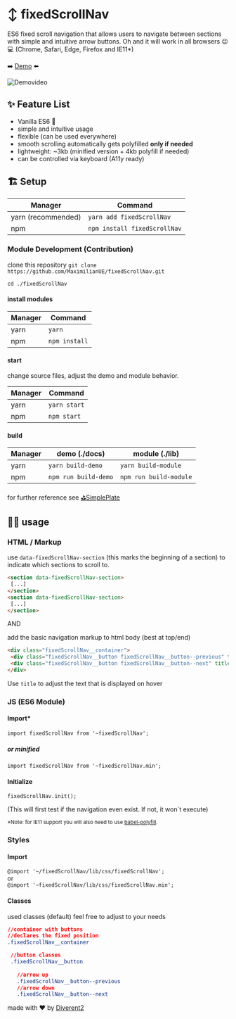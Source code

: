 # ↕️ fixedScrollNav

ES6 fixed scroll navigation that allows users to navigate between sections with simple and intuitive arrow buttons.
Oh and it will work in all browsers 😉💻
(Chrome, Safari, Edge, Firefox and IE11*)

➡️ [Demo](https://maximilianue.github.io/fixedScrollNav/) ⬅️

![Demovideo](https://imgur.com/32LQQr4.gif)

## ✨ Feature List

* Vanilla ES6 🍦
* simple and intuitive usage
* flexible (can be used everywhere)
* smooth scrolling automatically gets polyfilled **only if needed**
* lightweight: ~3kb (minified version + 4kb polyfill if needed)
* can be controlled via keyboard (A11y ready)

## 🏗️ Setup

Manager | Command
--- | ---
yarn (recommended) | `yarn add fixedScrollNav`
npm | `npm install fixedScrollNav`

### Module Development (Contribution)

clone this repository `git clone https://github.com/MaximilianUE/fixedScrollNav.git`

`cd ./fixedScrollNav`

#### install modules

Manager | Command
--- | ---
yarn | `yarn`
npm | `npm install`

#### start

change source files, adjust the demo and module behavior. 

Manager | Command
--- | ---
yarn | `yarn start`
npm | `npm start`

#### build

Manager | demo (./docs) | module (./lib)
--- | --- | ---
yarn | `yarn build-demo` | `yarn build-module`
npm | `npm run build-demo` | `npm run build-module`

for further reference see [⛳SimplePlate](https://github.com/MaximilianUE/SimplePlate)

## 👩‍💻 usage

### HTML / Markup

use `data-fixedScrollNav-section` (this marks the beginning of a section) to indicate which sections to scroll to.

```html
<section data-fixedScrollNav-section>
 [...]
</section>
<section data-fixedScrollNav-section>
 [...]
</section>
```

AND 

add the basic navigation markup to html body (best at top/end)  

```html
<div class="fixedScrollNav__container">
 <div class="fixedScrollNav__button fixedScrollNav__button--previous" title="go to previous section"></div>
 <div class="fixedScrollNav__button fixedScrollNav__button--next" title="go to next section"></div>
</div>
```

Use `title` to adjust the text that is displayed on hover

### JS (ES6 Module)

#### Import*

`import fixedScrollNav from '~fixedScrollNav';`  

##### or minified

`import fixedScrollNav from '~fixedScrollNav.min';`

#### Initialize

`fixedScrollNav.init();`

(This will first test if the navigation even exist. If not, it won´t execute) 

<small>*Note: for IE11 support you will also need to use [babel-polyfill](https://babeljs.io/docs/en/babel-polyfill). </small>

### Styles

#### Import

`@import '~/fixedScrollNav/lib/css/fixedScrollNav';`  
or  
`@import '~fixedScrollNav/lib/css/fixedScrollNav.min';`

#### Classes

used classes (default)
feel free to adjust to your needs

```css
//container with buttons
//declares the fixed position
.fixedScrollNav__container 

 //button classes
 .fixedScrollNav__button
 
   //arrow up
   .fixedScrollNav__button--previous
   //arrow down
   .fixedScrollNav__button--next
```

made with ♥️ by [Diverent2](https://twitter.com/diverent2)
